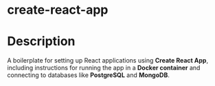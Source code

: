 # create-react-app

# Description

A boilerplate for setting up React applications using **Create React App**, including instructions for running the app in a **Docker container** and connecting to databases like **PostgreSQL** and **MongoDB**.
